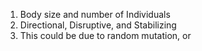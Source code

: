 1. Body size and number of Individuals
2. Directional, Disruptive, and Stabilizing
3. This could be due to random mutation, or 